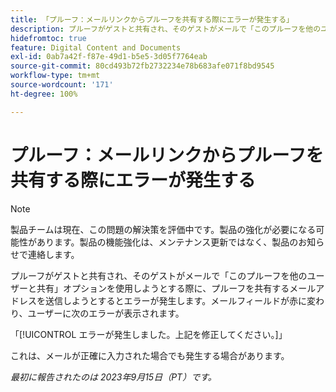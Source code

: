 ```yaml
---
title: 「プルーフ：メールリンクからプルーフを共有する際にエラーが発生する」
description: プルーフがゲストと共有され、そのゲストがメールで「このプルーフを他のユーザーと共有」オプションを使用しようとする際に、プルーフを共有するメールアドレスを送信しようとするとエラーが発生します。メールフィールドが赤に変わり、ユーザーにエラーが表示されます。
hidefromtoc: true
feature: Digital Content and Documents
exl-id: 0ab7a42f-f87e-49d1-b5e5-3d05f7764eab
source-git-commit: 80cd493b72fb2732234e78b683afe071f8bd9545
workflow-type: tm+mt
source-wordcount: '171'
ht-degree: 100%

---
```


# プルーフ：メールリンクからプルーフを共有する際にエラーが発生する

>[!NOTE]
>
>製品チームは現在、この問題の解決策を評価中です。製品の強化が必要になる可能性があります。製品の機能強化は、メンテナンス更新ではなく、製品のお知らせで連絡します。

プルーフがゲストと共有され、そのゲストがメールで「このプルーフを他のユーザーと共有」オプションを使用しようとする際に、プルーフを共有するメールアドレスを送信しようとするとエラーが発生します。メールフィールドが赤に変わり、ユーザーに次のエラーが表示されます。

「[!UICONTROL エラーが発生しました。上記を修正してください。]」

これは、メールが正確に入力された場合でも発生する場合があります。

_最初に報告されたのは 2023年9月15日（PT）です。_
